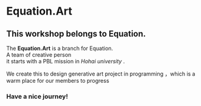 # Equation.Art

## This workshop belongs to Equation. 

The **Equation.Art** is a branch for Equation.      <br>A team of creative person      
it starts with a PBL mission in *Hohai university* .  

We create this to design generative art project in programming ，which is a warm place for our members to progress

### Have a nice journey!

